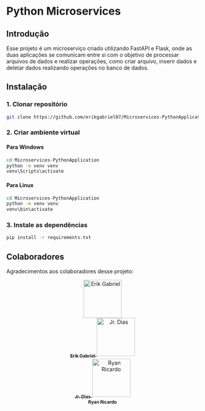 # Python Microservices

## Introdução

Esse projeto é um microserviço criado utilizando FastAPI e Flask, onde as duas aplicações
se comunicam entre si com o objetivo de processar arquivos de dados e realizar operações, 
como criar arquivo, inserir dados e deletar dados realizando operações no banco de dados.

## Instalação
### 1. Clonar repositório
```bash
git clone https://github.com/erikgabriel07/Microservices-PythonApplication
```

### 2. Criar ambiente virtual
#### Para Windows
```bash
cd Microservices-PythonApplication
python -m venv venv
venv\Scripts\activate
```
#### Para Linux
```bash
cd Microservices-PythonApplication
python -m venv venv
venv\bin\activate
```

### 3. Instale as dependências
```bash
pip install -r requirements.txt
```
## Colaboradores

Agradecimentos aos colaboradores desse projeto:

<p align="center">
  <a href="https://github.com/erikgabriel07">
    <img src="https://github.com/erikgabriel07.png?size=100" alt="Erik Gabriel" width="100" style="margin-rigth: 15px;" />
    <br/>
    <sub><b>Erik Gabriel</b></sub>
  </a>
  <a href="https://github.com/jrdiasdev">
    <img src="https://github.com/jrdiasdev.png?size=100" alt="Jr. Dias" width="100" style="margin-rigth: 15px;" />
    <br/>
    <sub><b>Jr. Dias</b></sub>
  </a>
  <a href="https://github.com/ryanricardoo">
    <img src="https://github.com/ryanricardoo.png?size=100" alt="Ryan Ricardo" width="100" style="margin-rigth: 15px;" />
    <br/>
    <sub><b>Ryan Ricardo</b></sub>
  </a>
</p>
